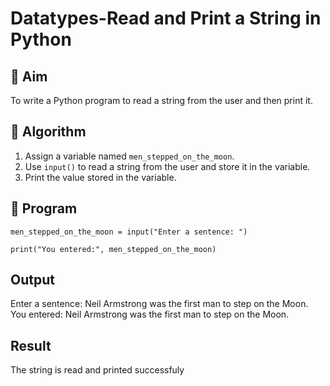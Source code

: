 # Datatypes-Read and Print a String in Python

## 🎯 Aim
To write a Python program to read a string from the user and then print it.

## 🧠 Algorithm
1. Assign a variable named `men_stepped_on_the_moon`.
2. Use `input()` to read a string from the user and store it in the variable.
3. Print the value stored in the variable.

## 🧾 Program
    men_stepped_on_the_moon = input("Enter a sentence: ")
    
    print("You entered:", men_stepped_on_the_moon)


## Output

Enter a sentence: Neil Armstrong was the first man to step on the Moon.
You entered: Neil Armstrong was the first man to step on the Moon.


## Result
The string is read and printed successfuly
